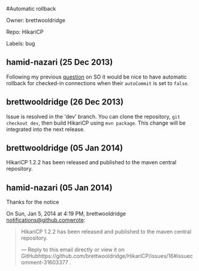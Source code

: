 #Automatic rollback

Owner: brettwooldridge

Repo: HikariCP

Labels: bug 

## hamid-nazari (25 Dec 2013)

Following my previous [question](http://stackoverflow.com/q/20775165/1863244) on SO it would be nice to have automatic rollback for checked-in connections when their `autoCommit` is set to `false`.


## brettwooldridge (26 Dec 2013)

Issue is resolved in the 'dev' branch. You can clone the repository, `git checkout dev`, then build HikariCP using `mvn package`.  This change will be integrated into the next release.


## brettwooldridge (05 Jan 2014)

HikariCP 1.2.2 has been released and published to the maven central repository.


## hamid-nazari (05 Jan 2014)

Thanks for the notice

On Sun, Jan 5, 2014 at 4:19 PM, brettwooldridge notifications@github.comwrote:

> HikariCP 1.2.2 has been released and published to the maven central
> repository.
> 
> —
> Reply to this email directly or view it on GitHubhttps://github.com/brettwooldridge/HikariCP/issues/16#issuecomment-31603377
> .


